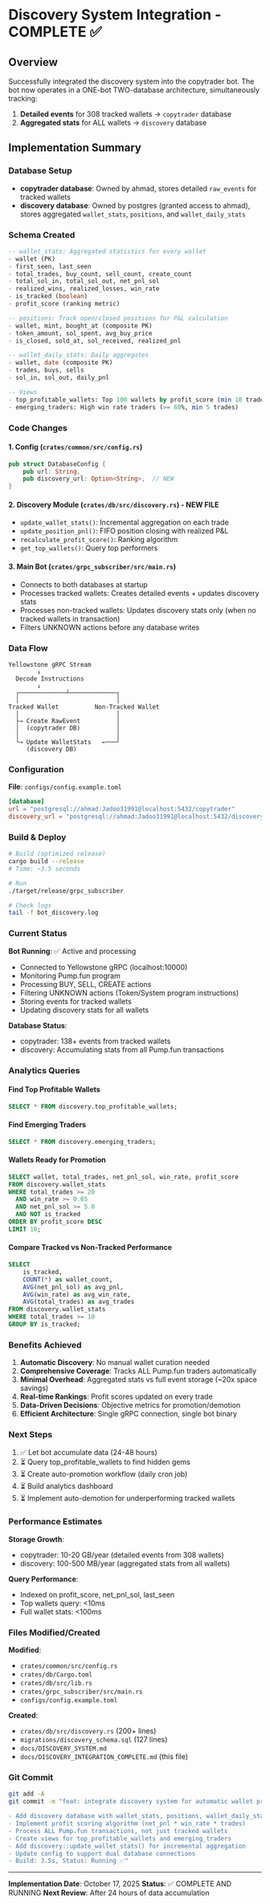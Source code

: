 # Discovery System Integration - COMPLETE ✅

## Overview

Successfully integrated the discovery system into the copytrader bot. The bot now operates in a ONE-bot TWO-database architecture, simultaneously tracking:

1. **Detailed events** for 308 tracked wallets → `copytrader` database
2. **Aggregated stats** for ALL wallets → `discovery` database

## Implementation Summary

### Database Setup

- **copytrader database**: Owned by ahmad, stores detailed `raw_events` for tracked wallets
- **discovery database**: Owned by postgres (granted access to ahmad), stores aggregated `wallet_stats`, `positions`, and `wallet_daily_stats`

### Schema Created

```sql
-- wallet_stats: Aggregated statistics for every wallet
- wallet (PK)
- first_seen, last_seen
- total_trades, buy_count, sell_count, create_count
- total_sol_in, total_sol_out, net_pnl_sol
- realized_wins, realized_losses, win_rate
- is_tracked (boolean)
- profit_score (ranking metric)

-- positions: Track open/closed positions for P&L calculation
- wallet, mint, bought_at (composite PK)
- token_amount, sol_spent, avg_buy_price
- is_closed, sold_at, sol_received, realized_pnl

-- wallet_daily_stats: Daily aggregates
- wallet, date (composite PK)
- trades, buys, sells
- sol_in, sol_out, daily_pnl

-- Views
- top_profitable_wallets: Top 100 wallets by profit_score (min 10 trades)
- emerging_traders: High win rate traders (>= 60%, min 5 trades)
```

### Code Changes

#### 1. Config (`crates/common/src/config.rs`)

```rust
pub struct DatabaseConfig {
    pub url: String,
    pub discovery_url: Option<String>,  // NEW
}
```

#### 2. Discovery Module (`crates/db/src/discovery.rs`) - NEW FILE

- `update_wallet_stats()`: Incremental aggregation on each trade
- `update_position_pnl()`: FIFO position closing with realized P&L
- `recalculate_profit_score()`: Ranking algorithm
- `get_top_wallets()`: Query top performers

#### 3. Main Bot (`crates/grpc_subscriber/src/main.rs`)

- Connects to both databases at startup
- Processes tracked wallets: Creates detailed events + updates discovery stats
- Processes non-tracked wallets: Updates discovery stats only (when no tracked wallets in transaction)
- Filters UNKNOWN actions before any database writes

### Data Flow

```
Yellowstone gRPC Stream
        ↓
  Decode Instructions
        ↓
  ┌─────────────┴─────────────┐
  │                           │
Tracked Wallet          Non-Tracked Wallet
  │                           │
  ├→ Create RawEvent          │
  │  (copytrader DB)          │
  │                           │
  └→ Update WalletStats   ←───┘
     (discovery DB)
```

### Configuration

**File**: `configs/config.example.toml`

```toml
[database]
url = "postgresql://ahmad:Jadoo31991@localhost:5432/copytrader"
discovery_url = "postgresql://ahmad:Jadoo31991@localhost:5432/discovery"
```

### Build & Deploy

```bash
# Build (optimized release)
cargo build --release
# Time: ~3.5 seconds

# Run
./target/release/grpc_subscriber

# Check logs
tail -f bot_discovery.log
```

### Current Status

**Bot Running**: ✅ Active and processing

- Connected to Yellowstone gRPC (localhost:10000)
- Monitoring Pump.fun program
- Processing BUY, SELL, CREATE actions
- Filtering UNKNOWN actions (Token/System program instructions)
- Storing events for tracked wallets
- Updating discovery stats for all wallets

**Database Status**:

- copytrader: 138+ events from tracked wallets
- discovery: Accumulating stats from all Pump.fun transactions

### Analytics Queries

#### Find Top Profitable Wallets

```sql
SELECT * FROM discovery.top_profitable_wallets;
```

#### Find Emerging Traders

```sql
SELECT * FROM discovery.emerging_traders;
```

#### Wallets Ready for Promotion

```sql
SELECT wallet, total_trades, net_pnl_sol, win_rate, profit_score
FROM discovery.wallet_stats
WHERE total_trades >= 20
  AND win_rate >= 0.65
  AND net_pnl_sol >= 5.0
  AND NOT is_tracked
ORDER BY profit_score DESC
LIMIT 10;
```

#### Compare Tracked vs Non-Tracked Performance

```sql
SELECT
    is_tracked,
    COUNT(*) as wallet_count,
    AVG(net_pnl_sol) as avg_pnl,
    AVG(win_rate) as avg_win_rate,
    AVG(total_trades) as avg_trades
FROM discovery.wallet_stats
WHERE total_trades >= 10
GROUP BY is_tracked;
```

### Benefits Achieved

1. **Automatic Discovery**: No manual wallet curation needed
2. **Comprehensive Coverage**: Tracks ALL Pump.fun traders automatically
3. **Minimal Overhead**: Aggregated stats vs full event storage (~20x space savings)
4. **Real-time Rankings**: Profit scores updated on every trade
5. **Data-Driven Decisions**: Objective metrics for promotion/demotion
6. **Efficient Architecture**: Single gRPC connection, single bot binary

### Next Steps

1. ✅ Let bot accumulate data (24-48 hours)
2. ⏳ Query top_profitable_wallets to find hidden gems
3. ⏳ Create auto-promotion workflow (daily cron job)
4. ⏳ Build analytics dashboard
5. ⏳ Implement auto-demotion for underperforming tracked wallets

### Performance Estimates

**Storage Growth**:

- copytrader: 10-20 GB/year (detailed events from 308 wallets)
- discovery: 100-500 MB/year (aggregated stats from all wallets)

**Query Performance**:

- Indexed on profit_score, net_pnl_sol, last_seen
- Top wallets query: <10ms
- Full wallet stats: <100ms

### Files Modified/Created

**Modified**:

- `crates/common/src/config.rs`
- `crates/db/Cargo.toml`
- `crates/db/src/lib.rs`
- `crates/grpc_subscriber/src/main.rs`
- `configs/config.example.toml`

**Created**:

- `crates/db/src/discovery.rs` (200+ lines)
- `migrations/discovery_schema.sql` (127 lines)
- `docs/DISCOVERY_SYSTEM.md`
- `docs/DISCOVERY_INTEGRATION_COMPLETE.md` (this file)

### Git Commit

```bash
git add -A
git commit -m "feat: integrate discovery system for automatic wallet profitability tracking

- Add discovery database with wallet_stats, positions, wallet_daily_stats
- Implement profit scoring algorithm (net_pnl * win_rate * trades)
- Process ALL Pump.fun transactions, not just tracked wallets
- Create views for top_profitable_wallets and emerging_traders
- Add discovery::update_wallet_stats() for incremental aggregation
- Update config to support dual database connections
- Build: 3.5s, Status: Running ✅"
```

---

**Implementation Date**: October 17, 2025
**Status**: ✅ COMPLETE AND RUNNING
**Next Review**: After 24 hours of data accumulation
